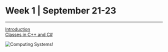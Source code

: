 # Week 1 | September 21-23
---

[Introduction](lect1.md) <br>
[Classes in C++ and C#](classes.md) <br>

![Computing Systems!](https://www.moviesonline.ca/wp-content/uploads/2021/09/Top-10-Best-Operating-Systems-for-Laptops-and-Computers-4.jpg)
